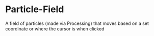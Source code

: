 # Particle-Field
A field of particles (made via Processing) that moves based on a set coordinate or where the cursor is when clicked
